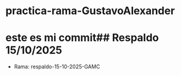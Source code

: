 # practica-rama-GustavoAlexander
# este es mi commit## Respaldo 15/10/2025
- Rama: respaldo-15-10-2025-GAMC
